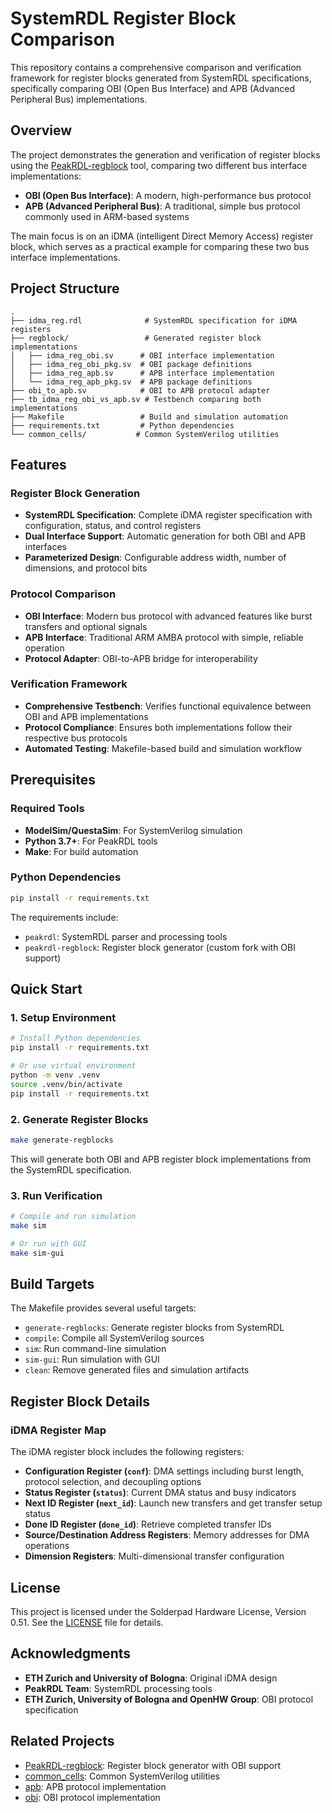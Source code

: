 # SystemRDL Register Block Comparison

This repository contains a comprehensive comparison and verification framework for register blocks generated from SystemRDL specifications, specifically comparing OBI (Open Bus Interface) and APB (Advanced Peripheral Bus) implementations.

## Overview

The project demonstrates the generation and verification of register blocks using the [PeakRDL-regblock](https://github.com/DanielKellerM/PeakRDL-regblock) tool, comparing two different bus interface implementations:

- **OBI (Open Bus Interface)**: A modern, high-performance bus protocol
- **APB (Advanced Peripheral Bus)**: A traditional, simple bus protocol commonly used in ARM-based systems

The main focus is on an iDMA (intelligent Direct Memory Access) register block, which serves as a practical example for comparing these two bus interface implementations.

## Project Structure

```
.
├── idma_reg.rdl              # SystemRDL specification for iDMA registers
├── regblock/                 # Generated register block implementations
│   ├── idma_reg_obi.sv      # OBI interface implementation
│   ├── idma_reg_obi_pkg.sv  # OBI package definitions
│   ├── idma_reg_apb.sv      # APB interface implementation
│   └── idma_reg_apb_pkg.sv  # APB package definitions
├── obi_to_apb.sv            # OBI to APB protocol adapter
├── tb_idma_reg_obi_vs_apb.sv # Testbench comparing both implementations
├── Makefile                 # Build and simulation automation
├── requirements.txt         # Python dependencies
└── common_cells/           # Common SystemVerilog utilities
```

## Features

### Register Block Generation
- **SystemRDL Specification**: Complete iDMA register specification with configuration, status, and control registers
- **Dual Interface Support**: Automatic generation for both OBI and APB interfaces
- **Parameterized Design**: Configurable address width, number of dimensions, and protocol bits

### Protocol Comparison
- **OBI Interface**: Modern bus protocol with advanced features like burst transfers and optional signals
- **APB Interface**: Traditional ARM AMBA protocol with simple, reliable operation
- **Protocol Adapter**: OBI-to-APB bridge for interoperability

### Verification Framework
- **Comprehensive Testbench**: Verifies functional equivalence between OBI and APB implementations
- **Protocol Compliance**: Ensures both implementations follow their respective bus protocols
- **Automated Testing**: Makefile-based build and simulation workflow

## Prerequisites

### Required Tools
- **ModelSim/QuestaSim**: For SystemVerilog simulation
- **Python 3.7+**: For PeakRDL tools
- **Make**: For build automation

### Python Dependencies
```bash
pip install -r requirements.txt
```

The requirements include:
- `peakrdl`: SystemRDL parser and processing tools
- `peakrdl-regblock`: Register block generator (custom fork with OBI support)

## Quick Start

### 1. Setup Environment
```bash
# Install Python dependencies
pip install -r requirements.txt

# Or use virtual environment
python -m venv .venv
source .venv/bin/activate
pip install -r requirements.txt
```

### 2. Generate Register Blocks
```bash
make generate-regblocks
```

This will generate both OBI and APB register block implementations from the SystemRDL specification.

### 3. Run Verification
```bash
# Compile and run simulation
make sim

# Or run with GUI
make sim-gui
```

## Build Targets

The Makefile provides several useful targets:

- `generate-regblocks`: Generate register blocks from SystemRDL
- `compile`: Compile all SystemVerilog sources
- `sim`: Run command-line simulation
- `sim-gui`: Run simulation with GUI
- `clean`: Remove generated files and simulation artifacts

## Register Block Details

### iDMA Register Map

The iDMA register block includes the following registers:

- **Configuration Register (`conf`)**: DMA settings including burst length, protocol selection, and decoupling options
- **Status Register (`status`)**: Current DMA status and busy indicators
- **Next ID Register (`next_id`)**: Launch new transfers and get transfer setup status
- **Done ID Register (`done_id`)**: Retrieve completed transfer IDs
- **Source/Destination Address Registers**: Memory addresses for DMA operations
- **Dimension Registers**: Multi-dimensional transfer configuration

## License

This project is licensed under the Solderpad Hardware License, Version 0.51. See the [LICENSE](LICENSE) file for details.

## Acknowledgments

- **ETH Zurich and University of Bologna**: Original iDMA design
- **PeakRDL Team**: SystemRDL processing tools
- **ETH Zurich, University of Bologna and OpenHW Group**: OBI protocol specification

## Related Projects

- [PeakRDL-regblock](https://github.com/DanielKellerM/PeakRDL-regblock): Register block generator with OBI support
- [common_cells](https://github.com/pulp-platform/common_cells): Common SystemVerilog utilities
- [apb](https://github.com/pulp-platform/apb): APB protocol implementation
- [obi](https://github.com/pulp-platform/obi): OBI protocol implementation
